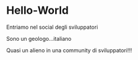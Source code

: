 # Hello-World
Entriamo nel social degli sviluppatori

Sono un geologo...italiano

Quasi un alieno in una community di sviluppatori!!!
